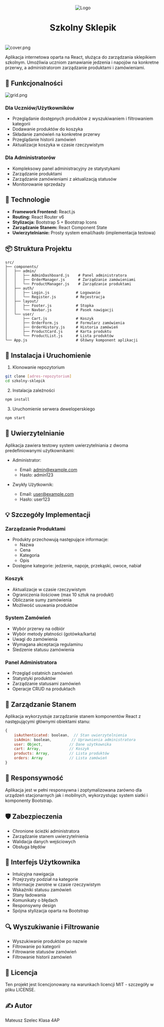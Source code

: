 <div align="center">
    <img src="public/logo192.png" alt="Logo">
    <h1>Szkolny Sklepik</h1>
</div>

# 
![cover.png](screenshots/cover.png)

Aplikacja internetowa oparta na React, służąca do zarządzania sklepikiem szkolnym. Umożliwia uczniom zamawianie jedzenia i napojów na konkretne przerwy, a administratorom zarządzanie produktami i zamówieniami.

## 🌟 Funkcjonalności

![grid.png](screenshots/grid.png)

### Dla Uczniów/Użytkowników
- Przeglądanie dostępnych produktów z wyszukiwaniem i filtrowaniem kategorii
- Dodawanie produktów do koszyka
- Składanie zamówień na konkretne przerwy
- Przeglądanie historii zamówień
- Aktualizacje koszyka w czasie rzeczywistym

### Dla Administratorów
- Kompleksowy panel administracyjny ze statystykami
- Zarządzanie produktami
- Zarządzanie zamówieniami z aktualizacją statusów
- Monitorowanie sprzedaży

## 🔧 Technologie

- **Framework Frontend:** React.js
- **Routing:** React Router v6
- **Stylizacja:** Bootstrap 5 + Bootstrap Icons
- **Zarządzanie Stanem:** React Component State
- **Uwierzytelnianie:** Prosty system email/hasło (implementacja testowa)

## 📦 Struktura Projektu

```
src/
├── components/
│   ├── admin/
│   │   ├── AdminDashboard.js    # Panel administratora
│   │   ├── OrderManager.js      # Zarządzanie zamówieniami
│   │   └── ProductManager.js    # Zarządzanie produktami
│   ├── auth/
│   │   ├── Login.js            # Logowanie
│   │   └── Register.js         # Rejestracja
│   ├── layout/
│   │   ├── Footer.js           # Stopka
│   │   └── Navbar.js           # Pasek nawigacji
│   └── user/
│       ├── Cart.js             # Koszyk
│       ├── OrderForm.js        # Formularz zamówienia
│       ├── OrderHistory.js     # Historia zamówień
│       ├── ProductCard.js      # Karta produktu
│       └── ProductList.js      # Lista produktów
└── App.js                      # Główny komponent aplikacji
```

## 🚀 Instalacja i Uruchomienie

1. Klonowanie repozytorium
```bash
git clone [adres-repozytorium]
cd szkolny-sklepik
```

2. Instalacja zależności
```bash
npm install
```

3. Uruchomienie serwera deweloperskiego
```bash
npm start
```

## 🔐 Uwierzytelnianie

Aplikacja zawiera testowy system uwierzytelniania z dwoma predefiniowanymi użytkownikami:

- Administrator:
    - Email: admin@example.com
    - Hasło: admin123

- Zwykły Użytkownik:
    - Email: user@example.com
    - Hasło: user123

## 💡 Szczegóły Implementacji

### Zarządzanie Produktami
- Produkty przechowują następujące informacje:
    - Nazwa
    - Cena
    - Kategoria
    - Opis
- Dostępne kategorie: jedzenie, napoje, przekąski, owoce, nabiał

### Koszyk
- Aktualizacje w czasie rzeczywistym
- Ograniczenia ilościowe (max 10 sztuk na produkt)
- Obliczanie sumy zamówienia
- Możliwość usuwania produktów

### System Zamówień
- Wybór przerwy na odbiór
- Wybór metody płatności (gotówka/karta)
- Uwagi do zamówienia
- Wymagana akceptacja regulaminu
- Śledzenie statusu zamówienia

### Panel Administratora
- Przegląd ostatnich zamówień
- Statystyki produktów
- Zarządzanie statusami zamówień
- Operacje CRUD na produktach

## 🔄 Zarządzanie Stanem

Aplikacja wykorzystuje zarządzanie stanem komponentów React z następującymi głównymi obiektami stanu:

```javascript
{
    isAuthenticated: boolean,  // Stan uwierzytelnienia
    isAdmin: boolean,         // Uprawnienia administratora
    user: Object,            // Dane użytkownika
    cart: Array,             // Koszyk
    products: Array,         // Lista produktów
    orders: Array            // Lista zamówień
}
```

## 📱 Responsywność

Aplikacja jest w pełni responsywna i zoptymalizowana zarówno dla urządzeń stacjonarnych jak i mobilnych, wykorzystując system siatki i komponenty Bootstrap.

## 🛡️ Zabezpieczenia

- Chronione ścieżki administratora
- Zarządzanie stanem uwierzytelnienia
- Walidacja danych wejściowych
- Obsługa błędów

## 🎨 Interfejs Użytkownika

- Intuicyjna nawigacja
- Przejrzysty podział na kategorie
- Informacje zwrotne w czasie rzeczywistym
- Wskaźniki statusu zamówień
- Stany ładowania
- Komunikaty o błędach
- Responsywny design
- Spójna stylizacja oparta na Bootstrap

## 🔍 Wyszukiwanie i Filtrowanie

- Wyszukiwanie produktów po nazwie
- Filtrowanie po kategorii
- Filtrowanie statusów zamówień
- Filtrowanie historii zamówień

## 📄 Licencja
Ten projekt jest licencjonowany na warunkach licencji MIT - szczegóły w pliku LICENSE.

## ✍️ Autor

Mateusz Szelec
Klasa 4AP